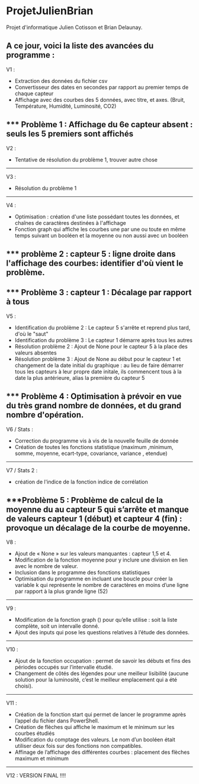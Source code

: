 # ProjetJulienBrian

Projet d'informatique Julien Cotisson et Brian Delaunay.

A ce jour, voici la liste des avancées du programme :
----------------------------------------------------------------------------------------------------------
V1 : 
 - Extraction des données du fichier csv
 - Convertisseur des dates en secondes par rapport au premier temps de chaque capteur
 - Affichage avec des courbes des 5 données, avec titre, et axes. (Bruit, Température, Humidité, Luminosité, CO2)
 
 *** Problème 1 : Affichage du 6e capteur absent : seuls les 5 premiers sont affichés
----------------------------------------------------------------------------------------------------------
V2 : 
 - Tentative de résolution du problème 1, trouver autre chose
----------------------------------------------------------------------------------------------------------
V3 : 
 - Résolution du problème 1 
----------------------------------------------------------------------------------------------------------
V4 :
 - Optimisation : création d'une liste possédant toutes les données, et chaînes de caractères destinées à l'affichage
 - Fonction graph qui affiche les courbes une par une ou toute en même temps suivant un booléen et la moyenne ou non aussi avec un booléen
 
 *** problème 2 : capteur 5 : ligne droite dans l'affichage des courbes: identifier d'où vient le problème. 
----------------------------------------------------------------------------------------------------------
 *** Problème 3 : capteur 1 : Décalage par rapport à tous
----------------------------------------------------------------------------------------------------------
V5 : 
 - Identification du problème 2 : Le capteur 5 s'arrête et reprend plus tard, d'où le "saut"
 - Identification du problème 3 : Le capteur 1 démarre après tous les autres
 - Résolution problème 2 : Ajout de None pour le capteur 5 à la place des valeurs absentes
 - Résolution problème 3 : Ajout de None au début pour le capteur 1 et changement de la date initial du graphique : au lieu de faire démarrer tous les capteurs à leur propre date initale, ils commencent tous à la date la plus antérieure, alias la première du capteur 5
 
 *** Problème 4 : Optimisation à prévoir en vue du très grand nombre de données, et du grand nombre d'opération.
----------------------------------------------------------------------------------------------------------
V6 / Stats :
 - Correction du programme vis à vis de la nouvelle feuille de donnée
 - Création de toutes les fonctions statistique (maximum ,minimum,  somme, moyenne, ecart-type, covariance, variance , etendue)
----------------------------------------------------------------------------------------------------------
V7 / Stats 2 : 
 - création de l'indice de la fonction indice de corrélation 

 ***Problème 5 : Problème de calcul de la moyenne du au capteur 5 qui s’arrête et manque de valeurs capteur 1 (début) et capteur 4 (fin) : provoque un décalage de la courbe de moyenne.
----------------------------------------------------------------------------------------------------------
V8 : 
- Ajout de « None » sur les valeurs manquantes : capteur 1,5 et 4. 
- Modification de la fonction moyenne pour y inclure une division en lien avec le nombre de valeur. 
- Inclusion dans le programme des fonctions statistiques 
- Optimisation du programme en incluant une boucle pour créer la variable k qui représente le nombre de caractères en moins d’une ligne par rapport à la plus grande ligne (52)
----------------------------------------------------------------------------------------------------------
V9 : 
- Modification de la fonction graph () pour qu’elle utilise : soit la liste complète, soit un intervalle donné. 
- Ajout des inputs qui pose les questions relatives à l’étude des données. 
----------------------------------------------------------------------------------------------------------
V10 : 
- Ajout de la fonction occupation : permet de savoir les débuts et fins des périodes occupés sur l’intervalle étudié.
- Changement de côtés des légendes pour une meilleur lisibilité (aucune solution pour la luminosité, c’est le meilleur emplacement qui a été choisi).
----------------------------------------------------------------------------------------------------------
V11 : 
- Création de la fonction start qui permet de lancer le programme après l’appel du fichier dans PowerShell.
- Création de flèches qui affiche le maximum et le minimum sur les courbes étudiés
- Modification du comptage des valeurs. Le nom d’un booléen était utiliser deux fois sur des fonctions non compatibles.
- Affinage de l’affichage des différentes courbes : placement des flèches maximum et minimum
----------------------------------------------------------------------------------------------------------
V12 : VERSION FINAL !!!!




 
 
 
 
 
 

